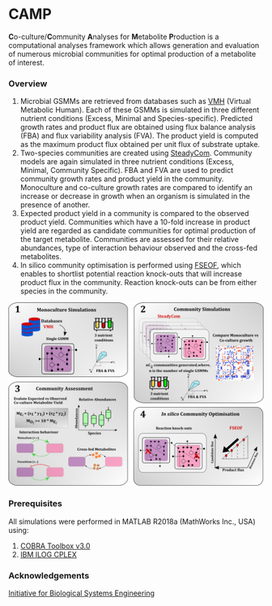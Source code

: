 # **CAMP** 
 **C**o-culture/**C**ommunity **A**nalyses for **M**etabolite **P**roduction is a computational analyses framework which allows generation and evaluation of numerous microbial communities for optimal production of a metabolite of interest. 

### Overview
1) Microbial GSMMs are retrieved from databases such as [VMH](https://www.vmh.life/) (Virtual Metabolic Human). Each of these GSMMs is simulated in three different nutrient conditions (Excess, Minimal and Species-specific). Predicted growth rates and product flux are obtained using flux balance analysis (FBA) and flux variability analysis (FVA). The product yield is computed as the maximum product flux obtained per unit flux of substrate uptake. 
2) Two-species communities are created using [SteadyCom](https://journals.plos.org/ploscompbiol/article?id=10.1371/journal.pcbi.1005539). Community models are again simulated in three nutrient conditions (Excess, Minimal, Community Specific). FBA and FVA are used to predict community growth rates and product yield in the community. Monoculture and co-culture growth rates are compared to identify an increase or decrease in growth when an organism is simulated in the presence of another. 
3) Expected product yield in a community is compared to the observed product yield. Communities which have a 10-fold increase in product yield are regarded as candidate communities for optimal production of the target metabolite. Communities are assessed for their relative abundances, type of interaction behaviour observed and the cross-fed metabolites.
4) In silico community optimisation is performed using [FSEOF](https://aem.asm.org/content/76/10/3097.long), which enables to shortlist potential reaction knock-outs that will increase product flux in the community. Reaction knock-outs can be from either species in the community. 

![CAMP](CAMP.png)

### Prerequisites
All simulations were performed in MATLAB R2018a (MathWorks Inc., USA) using: 
1. [COBRA Toolbox v3.0](https://opencobra.github.io/cobratoolbox/stable/)
2. [IBM ILOG CPLEX](https://www.ibm.com/in-en/products/ilog-cplex-optimization-studio) 


### Acknowledgements
[Initiative for Biological Systems Engineering](https://ibse.iitm.ac.in/)